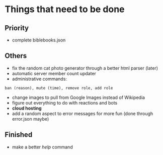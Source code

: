 # Things that need to be done

## Priority
* complete biblebooks.json

## Others
* fix the random cat photo generator through a better html parser (later)
* automatic server member count updater
* administrative commands:
```
ban (reason), mute (time), remove role, add role
```
* change images to pull from Google Images instead of Wikipedia
* figure out everything to do with reactions and bots
* **cloud hosting**
* add a random aspect to error messages for more fun (done through error.json maybe)
 
## Finished
* make a better *help* command
